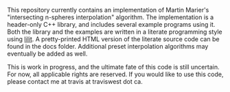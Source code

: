 This repository currently contains an implementation of Martin Marier's
"intersecting n-spheres interpolation" algorithm.  The implementation is a
header-only C++ library, and includes several example programs using it.  Both
the library and the examples are written in a literate programming style using
[lilit](https://github.com/DocSunset/lilit).  A pretty-printed HTML version of
the literate source code can be found in the docs folder.  Additional preset
interpolation algorithms may eventually be added as well.

This is work in progress, and the ultimate fate of this code is still
uncertain.  For now, all applicable rights are reserved.  If you would like to
use this code, please contact me at travis at traviswest dot ca.
